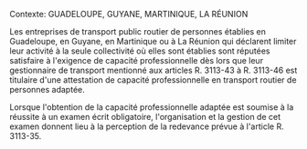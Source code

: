 Contexte: GUADELOUPE, GUYANE, MARTINIQUE, LA RÉUNION

Les entreprises de transport public routier de personnes établies en Guadeloupe, en Guyane, en Martinique ou à La Réunion qui déclarent limiter leur activité à la seule collectivité où elles sont établies sont réputées satisfaire à l'exigence de capacité professionnelle dès lors que leur gestionnaire de transport mentionné aux articles R. 3113-43 à R. 3113-46 est titulaire d'une attestation de capacité professionnelle en transport routier de personnes adaptée.

Lorsque l'obtention de la capacité professionnelle adaptée est soumise à la réussite à un examen écrit obligatoire, l'organisation et la gestion de cet examen donnent lieu à la perception de la redevance prévue à l'article R. 3113-35.